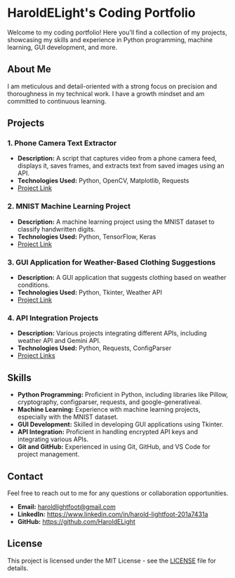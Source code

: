# HaroldELight's Coding Portfolio

Welcome to my coding portfolio! Here you'll find a collection of my projects, showcasing my skills and experience in Python programming, machine learning, GUI development, and more.

## About Me

I am meticulous and detail-oriented with a strong focus on precision and thoroughness in my technical work. I have a growth mindset and am committed to continuous learning.

## Projects

### 1. Phone Camera Text Extractor

- **Description:** A script that captures video from a phone camera feed, displays it, saves frames, and extracts text from saved images using an API.
- **Technologies Used:** Python, OpenCV, Matplotlib, Requests
- [Project Link](https://github.com/yourusername/phone-camera-text-extractor)

### 2. MNIST Machine Learning Project

- **Description:** A machine learning project using the MNIST dataset to classify handwritten digits.
- **Technologies Used:** Python, TensorFlow, Keras
- [Project Link](https://github.com/yourusername/mnist-ml-project)

### 3. GUI Application for Weather-Based Clothing Suggestions

- **Description:** A GUI application that suggests clothing based on weather conditions.
- **Technologies Used:** Python, Tkinter, Weather API
- [Project Link](https://github.com/yourusername/weather-clothing-suggestions)

### 4. API Integration Projects

- **Description:** Various projects integrating different APIs, including weather API and Gemini API.
- **Technologies Used:** Python, Requests, ConfigParser
- [Project Links](https://github.com/yourusername/api-integration-projects)

## Skills

- **Python Programming:** Proficient in Python, including libraries like Pillow, cryptography, configparser, requests, and google-generativeai.
- **Machine Learning:** Experience with machine learning projects, especially with the MNIST dataset.
- **GUI Development:** Skilled in developing GUI applications using Tkinter.
- **API Integration:** Proficient in handling encrypted API keys and integrating various APIs.
- **Git and GitHub:** Experienced in using Git, GitHub, and VS Code for project management.

## Contact

Feel free to reach out to me for any questions or collaboration opportunities.

- **Email:** haroldlightfoot@gmail.com
- **LinkedIn:** https://www.linkedin.com/in/harold-lightfoot-201a7431a
- **GitHub:** https://github.com/HaroldELight

## License

This project is licensed under the MIT License - see the [LICENSE](LICENSE) file for details.
